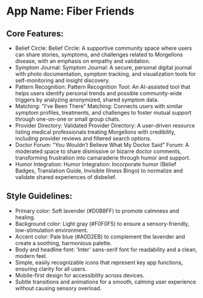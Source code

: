 # **App Name**: Fiber Friends

## Core Features:

- Belief Circle: Belief Circle: A supportive community space where users can share stories, symptoms, and challenges related to Morgellons disease, with an emphasis on empathy and validation.
- Symptom Journal: Symptom Journal: A secure, personal digital journal with photo documentation, symptom tracking, and visualization tools for self-monitoring and insight discovery.
- Pattern Recognition: Pattern Recognition Tool: An AI-assisted tool that helps users identify personal trends and possible community-wide triggers by analyzing anonymized, shared symptom data.
- Matching: "I've Been There" Matching: Connects users with similar symptom profiles, treatments, and challenges to foster mutual support through one-on-one or small group chats.
- Provider Directory: Validated Provider Directory: A user-driven resource listing medical professionals treating Morgellons with credibility, including provider reviews and filtered search options.
- Doctor Forum: "You Wouldn’t Believe What My Doctor Said" Forum: A moderated space to share dismissive or bizarre doctor comments, transforming frustration into camaraderie through humor and support.
- Humor Integration: Humor Integration: Incorporate humor (Belief Badges, Translation Guide, Invisible Illness Bingo) to normalize and validate shared experiences of disbelief.

## Style Guidelines:

- Primary color: Soft lavender (#D0B8FF) to promote calmness and healing.
- Background color: Light gray (#F0F0F5) to ensure a sensory-friendly, low-stimulation environment.
- Accent color: Pale blue (#A0D2EB) to complement the lavender and create a soothing, harmonious palette.
- Body and headline font: 'Inter' sans-serif font for readability and a clean, modern feel.
- Simple, easily recognizable icons that represent key app functions, ensuring clarity for all users.
- Mobile-first design for accessibility across devices.
- Subtle transitions and animations for a smooth, calming user experience without causing sensory overload.